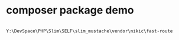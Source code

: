 
# composer package demo


```

Y:\DevSpace\PHP\Slim\SELF\slim_mustache\vendor\nikic\fast-route

```
